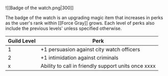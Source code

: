 ![[Badge of the watch.png|300]]

The badge of the watch is an upgrading magic item that increases in perks as the user's rank within [[Force Gray]] grows. Each level of perks also include the previous levels' unless specified otherwise.

| Guild Level | Perk                                                |
| ----------- | --------------------------------------------------- |
| 1           | +1 persuasion against city watch officers           |
| 2           | +1 intimidation against criminals                   |
| x           | Ability to call in friendly support units once xxxx |



